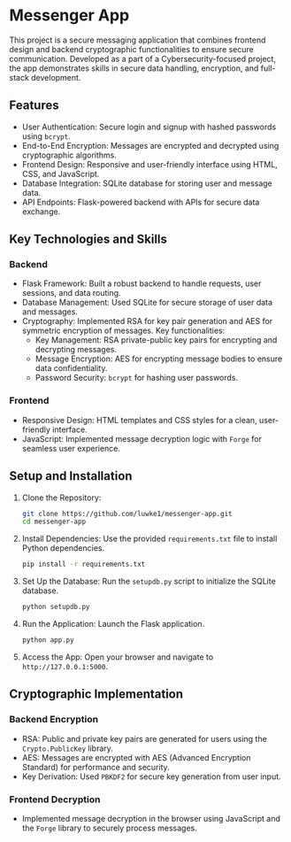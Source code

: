 # Messenger App

This project is a secure messaging application that combines frontend design and backend cryptographic functionalities to ensure secure communication. Developed as a part of a Cybersecurity-focused project, the app demonstrates skills in secure data handling, encryption, and full-stack development.

## Features

- User Authentication: Secure login and signup with hashed passwords using `bcrypt`.
- End-to-End Encryption: Messages are encrypted and decrypted using cryptographic algorithms.
- Frontend Design: Responsive and user-friendly interface using HTML, CSS, and JavaScript.
- Database Integration: SQLite database for storing user and message data.
- API Endpoints: Flask-powered backend with APIs for secure data exchange.

## Key Technologies and Skills

### Backend
- Flask Framework: Built a robust backend to handle requests, user sessions, and data routing.
- Database Management: Used SQLite for secure storage of user data and messages.
- Cryptography: Implemented RSA for key pair generation and AES for symmetric encryption of messages. Key functionalities:
  - Key Management: RSA private-public key pairs for encrypting and decrypting messages.
  - Message Encryption: AES for encrypting message bodies to ensure data confidentiality.
  - Password Security: `bcrypt` for hashing user passwords.

### Frontend
- Responsive Design: HTML templates and CSS styles for a clean, user-friendly interface.
- JavaScript: Implemented message decryption logic with `Forge` for seamless user experience.

## Setup and Installation

1. Clone the Repository:
   ```bash
   git clone https://github.com/luwke1/messenger-app.git
   cd messenger-app
   ```

2. Install Dependencies:
   Use the provided `requirements.txt` file to install Python dependencies.
   ```bash
   pip install -r requirements.txt
   ```

3. Set Up the Database:
   Run the `setupdb.py` script to initialize the SQLite database.
   ```bash
   python setupdb.py
   ```

4. Run the Application:
   Launch the Flask application.
   ```bash
   python app.py
   ```

5. Access the App:
   Open your browser and navigate to `http://127.0.0.1:5000`.

## Cryptographic Implementation

### Backend Encryption
- RSA: Public and private key pairs are generated for users using the `Crypto.PublicKey` library.
- AES: Messages are encrypted with AES (Advanced Encryption Standard) for performance and security.
- Key Derivation: Used `PBKDF2` for secure key generation from user input.

### Frontend Decryption
- Implemented message decryption in the browser using JavaScript and the `Forge` library to securely process messages.
